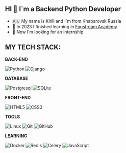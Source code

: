 ## HI :wave: I`m a Backend Python Developer

* :ru: My name is Kirill and I`m from Khabarovsk Russia
* :checkered_flag: In 2023 I finished learning in [Fogstream Academy](https://fogsdemy.ru)
* :eyes: Now I`m looking for an internship

## MY TECH STACK:

**BACK-END**

![Python](https://img.shields.io/badge/-Python-black?style=flat-square&logo=Python)
![Django](https://img.shields.io/badge/-Django-0aad48?style=flat-square&logo=Django)

**DATABASE**

![Postgresql](https://img.shields.io/badge/-Postgresql-%232c3e50?style=flat-square&logo=Postgresql)
![SQLite](https://img.shields.io/badge/-Sqlite-%231572B6?style=flat-square&logo=Sqlite)

**FRONT-END**

![HTML5](https://img.shields.io/badge/-HTML5-%23E44D27?style=flat-square&logo=html5&logoColor=ffffff)
![CSS3](https://img.shields.io/badge/-CSS3-%231572B6?style=flat-square&logo=css3)

**TOOLS**

![Linux](https://img.shields.io/badge/Linux-black?style=flat-square&logo=linux)
![Git](https://img.shields.io/badge/-Git-black?style=flat-square&logo=git)
![GitHub](https://img.shields.io/badge/-GitHub-181717?style=flat-square&logo=github)

**LEARNING**

![Docker](https://img.shields.io/badge/-Docker-46a2f1?style=flat-square&logo=docker&logoColor=white)
![Redis](https://img.shields.io/badge/-Redis-FCA121?style=flat-square&logo=Redis)
![Celery](https://img.shields.io/badge/-Celery-%2300C7B7?style=flat-square&logo=Celery)
![JavaScript](https://img.shields.io/badge/-JavaScript-%23323330?style=flat-square&logo=JavaScript)





<!---
justkkozlow/justkkozlow is a ✨ special ✨ repository because its `README.md` (this file) appears on your GitHub profile.
You can click the Preview link to take a look at your changes.
--->
